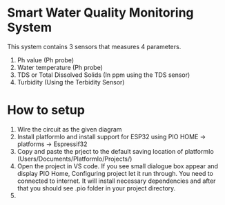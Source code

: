 # Smart Water Quality Monitoring System

This system contains 3 sensors that measures 4 parameters.

1. Ph value (Ph probe) 
2. Water temperature (Ph probe)
3. TDS or Total Dissolved Solids (In ppm using the TDS sensor)
4. Turbidity (Using the Terbidity Sensor)

# How to setup 

1. Wire the circuit as the given diagram
2. Install platformIo and install support for ESP32 using PIO HOME -> platforms -> Espressif32
3. Copy and paste the prject to the default saving location of platformIo (Users/Documents/PlatformIo/Projects/)
4. Open the project in VS code. If you see small dialogue box appear and display PIO Home, Configuring project let it run through. You need to connected to internet. It will install necessary dependencies and after that you should see .pio folder in your project directory.
5. 